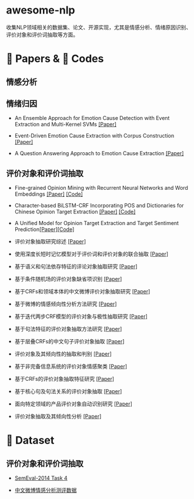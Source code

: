 # awesome-nlp
收集NLP领域相关的数据集、论文、开源实现，尤其是情感分析、情绪原因识别、评价对象和评价词抽取等方面。

# :book: Papers & :speak_no_evil: Codes

## 情感分析


## 情绪归因

- An Ensemble Approach for Emotion Cause Detection with Event Extraction and Multi-Kernel SVMs [[Paper]](https://ieeexplore.ieee.org/stamp/stamp.jsp?tp=&arnumber=8195347)

- Event-Driven Emotion Cause Extraction with Corpus Construction [[Paper]](http://www.aclweb.org/anthology/D16-1170)

- A Question Answering Approach to Emotion Cause Extraction [[Paper]](https://www.aclweb.org/anthology/D17-1167)

## 评价对象和评价词抽取
- Fine-grained Opinion Mining with Recurrent Neural Networks and Word Embeddings [[Paper]](https://pdfs.semanticscholar.org/8208/43544be57efa903ce14d6967b0eeafd6a7ed.pdf) [[Code]](https://github.com/pdsujnow/opinion-target)

- Character-based BiLSTM-CRF Incorporating POS and Dictionaries for Chinese Opinion Target Extraction [[Paper]](http://proceedings.mlr.press/v95/li18d/li18d.pdf) [[Code]](https://github.com/kdsec/chinese-opinion-target-extraction)

- A Unified Model for Opinion Target Extraction and Target Sentiment Prediction[[Paper]](https://arxiv.org/abs/1811.05082)[[Code]](https://github.com/lixin4ever/E2E-TBSA)

- 评价对象抽取研究综述 [[Paper]](http://www.aas.net.cn/CN/10.16383/j.aas.2017.c170049)

- 使用深度长短时记忆模型对于评价词和评价对象的联合抽取 [[Paper]](http://jcip.cipsc.org.cn/CN/abstract/abstract2522.shtml)

- 基于语义和句法依存特征的评论对象抽取研究 [[Paper]](http://jcip.cipsc.org.cn/CN/abstract/abstract2585.shtml)

- 基于条件随机场的评价对象缺省项识别 [[Paper]](http://jcip.cipsc.org.cn/CN/abstract/abstract2317.shtml)

- 基于CRFs和领域本体的中文微博评价对象抽取研究 [[Paper]](http://jcip.cipsc.org.cn/CN/abstract/abstract2260.shtml)

- 基于微博的情感倾向性分析方法研究 [[Paper]](http://jcip.cipsc.org.cn/CN/abstract/abstract229.shtml)

- 基于迭代两步CRF模型的评价对象与极性抽取研究 [[Paper]](http://jcip.cipsc.org.cn/CN/abstract/abstract53.shtml)

- 基于句法特征的评价对象抽取方法研究 [[Paper]](http://jcip.cipsc.org.cn/CN/abstract/abstract172.shtml)

- 基于层叠CRFs的中文句子评价对象抽取 [[Paper]](http://jcip.cipsc.org.cn/CN/abstract/abstract1718.shtml)

- 评价对象及其倾向性的抽取和判别 [[Paper]](http://jcip.cipsc.org.cn/CN/abstract/abstract1633.shtml)

- 基于非完备信息系统的评价对象情感聚类 [[Paper]](http://jcip.cipsc.org.cn/CN/abstract/abstract1634.shtml)

- 基于CRFs的评价对象抽取特征研究 [[Paper]](http://jcip.cipsc.org.cn/CN/abstract/abstract1588.shtml)

- 基于核心句及句法关系的评价对象抽取 [[Paper]](http://jcip.cipsc.org.cn/CN/abstract/abstract1478.shtml)

- 面向特定领域的产品评价对象自动识别研究 [[Paper]](http://jcip.cipsc.org.cn/CN/abstract/abstract1332.shtml)

- 评价对象抽取及其倾向性分析 [[Paper]](http://jcip.cipsc.org.cn/CN/abstract/abstract1331.shtml)



# :floppy_disk: Dataset

## 评价对象和评价词抽取
- [SemEval-2014 Task 4](http://alt.qcri.org/semeval2014/task4/index.php?id=data-and-tools)

- [中文微博情感分析测评数据](https://mlln.cn/2018/10/11/%E4%B8%AD%E6%96%87%E6%83%85%E6%84%9F%E5%88%86%E6%9E%90%E8%AF%AD%E6%96%99%E5%BA%93%E5%A4%A7%E5%85%A8-%E5%B8%A6%E4%B8%8B%E8%BD%BD%E5%9C%B0%E5%9D%80/)
